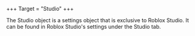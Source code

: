+++
Target = "Studio"
+++

The Studio object is a settings object that is exclusive to Roblox Studio. It can be found in Roblox Studio's settings under the Studio tab.